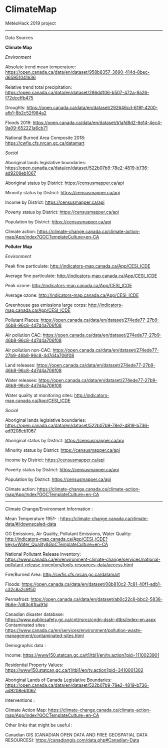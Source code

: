﻿# ClimateMap
MétéoHack 2019 project



__________________________________________________________________________________

Data Sources

**Climate Map**

*Environment*

Absolute trend mean temperature: https://open.canada.ca/data/en/dataset/958b8357-3690-414d-8bec-d65951041636

Relative trend total precipitation: https://open.canada.ca/data/en/dataset/286dd106-b507-472a-9a26-f72dceffb475

Droughts:
https://open.canada.ca/data/en/dataset/292646cd-619f-4200-afb1-8b2c52f984a2

Floods 2019: https://open.canada.ca/data/en/dataset/b1afd8d2-6e14-4ec4-9a09-652221a6cb71

National Burned Area Composite 2018:
https://cwfis.cfs.nrcan.gc.ca/datamart

*Social*

Aboriginal lands legislative boundaries: https://open.canada.ca/data/en/dataset/522b07b9-78e2-4819-b736-ad9208eb1067

Aboriginal status by District: https://censusmapper.ca/api

Minority status by District: https://censusmapper.ca/api

Income by District: https://censusmapper.ca/api

Poverty status by District: https://censusmapper.ca/api

Population by District: https://censusmapper.ca/api

Climate action: https://climate-change.canada.ca/climate-action-map/App/index?GOCTemplateCulture=en-CA


**Polluter Map**

*Environment*

Peak fine particulate: http://indicators-map.canada.ca/App/CESI_ICDE

Average fine particulate: http://indicators-map.canada.ca/App/CESI_ICDE

Peak ozone: http://indicators-map.canada.ca/App/CESI_ICDE

Average ozone: http://indicators-map.canada.ca/App/CESI_ICDE

Greenhouse gas emissions large corps: http://indicators-map.canada.ca/App/CESI_ICDE

Pollutant Places: https://open.canada.ca/data/en/dataset/274ede77-27b9-46b8-96c8-4d7d4a706f08

Air pollution CAC: https://open.canada.ca/data/en/dataset/274ede77-27b9-46b8-96c8-4d7d4a706f08

Air pollution non-CAC: https://open.canada.ca/data/en/dataset/274ede77-27b9-46b8-96c8-4d7d4a706f08

Land releases: https://open.canada.ca/data/en/dataset/274ede77-27b9-46b8-96c8-4d7d4a706f08

Water releases: https://open.canada.ca/data/en/dataset/274ede77-27b9-46b8-96c8-4d7d4a706f08

Water quality at monitoring sites: http://indicators-map.canada.ca/App/CESI_ICDE

*Social*

Aboriginal lands legislative boundaries: https://open.canada.ca/data/en/dataset/522b07b9-78e2-4819-b736-ad9208eb1067

Aboriginal status by District: https://censusmapper.ca/api

Minority status by District: https://censusmapper.ca/api

Income by District: https://censusmapper.ca/api

Poverty status by District: https://censusmapper.ca/api

Population by District: https://censusmapper.ca/api

Climate action: https://climate-change.canada.ca/climate-action-map/App/index?GOCTemplateCulture=en-CA


__________________________________________________________________________________



Climate Change/Environment Information :

Mean Temperature 1951- : https://climate-change.canada.ca/climate-data/#/downscaled-data

GG Emissions, Air Quality, Pollutant Emissions, Water Quality: http://indicators-map.canada.ca/App/CESI_ICDE?keys=Water_Quality&GoCTemplateCulture=en-CA

National Pollutant Release Inventory: https://www.canada.ca/en/environment-climate-change/services/national-pollutant-release-inventory/tools-resources-data/access.html

Fire/Burned Area: http://cwfis.cfs.nrcan.gc.ca/datamart

Floods: https://open.canada.ca/data/en/dataset/08b810c2-7c81-40f1-adb1-c32c8a2c9f50

Permafrost: https://open.canada.ca/data/en/dataset/ab0c22c6-bbc2-5838-9b6e-7d83c61ba91d

Canadian disaster database: https://www.publicsafety.gc.ca/cnt/rsrcs/cndn-dsstr-dtbs/index-en.aspx
Contaminated sites : https://www.canada.ca/en/services/environment/pollution-waste-management/contaminated-sites.html


Demographic data :

Income: https://www150.statcan.gc.ca/t1/tbl1/en/tv.action?pid=1110023901

Residential Property Values: https://www150.statcan.gc.ca/t1/tbl1/en/tv.action?pid=3410001302

Aboriginal Lands of Canada Legislative Boundaries: https://open.canada.ca/data/en/dataset/522b07b9-78e2-4819-b736-ad9208eb1067


Interventions :

Climate Action Map: https://climate-change.canada.ca/climate-action-map/App/index?GOCTemplateCulture=en-CA


Other links that might be useful : 

Canadian GIS (CANADIAN OPEN DATA AND FREE GEOSPATIAL DATA RESOURCES): https://canadiangis.com/data.php#Canadian-Data

